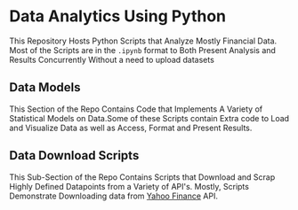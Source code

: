 # Data Analytics Using Python
This Repository Hosts Python Scripts that Analyze Mostly Financial Data.<br>Most of the Scripts are in the `.ipynb` format to Both Present Analysis and Results Concurrently Without a need to upload datasets<br>

## Data Models
This Section of the Repo Contains Code that Implements A Variety of Statistical Models on Data.Some of these Scripts contain Extra code to Load and Visualize Data as well as Access, Format and Present Results.

## Data Download Scripts
This Sub-Section of the Repo Contains Scripts that Download and Scrap Highly Defined Datapoints from a Variety of API's. Mostly, Scripts Demonstrate Downloading data from [Yahoo Finance](https://finance.yahoo.com) API.
